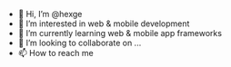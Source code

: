 - 👋 Hi, I’m @hexge
- 👀 I’m interested in web & mobile development
- 🌱 I’m currently learning web & mobile app frameworks
- 💞️ I’m looking to collaborate on ...
- 📫 How to reach me

<!---
hexge/hexge is a ✨ special ✨ repository because its `README.md` (this file) appears on your GitHub profile.
You can click the Preview link to take a look at your changes.
--->
